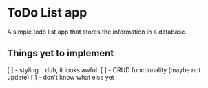 # ToDo List app
A simple todo list app that stores the information in a database.

## Things yet to implement
[ ] - styling... duh, it looks awful.
[ ] - CRUD functionality (maybe not update)
[ ] - don't know what else yet
